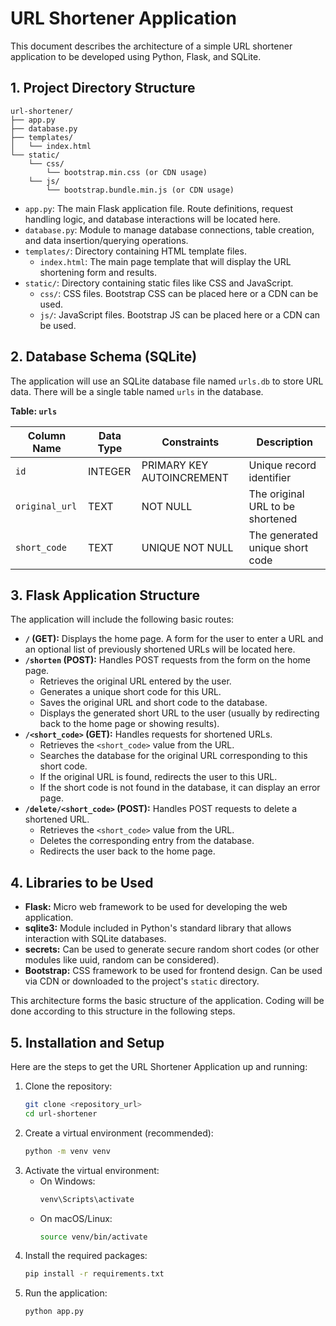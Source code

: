 # URL Shortener Application

This document describes the architecture of a simple URL shortener application to be developed using Python, Flask, and SQLite.

## 1. Project Directory Structure

```
url-shortener/
├── app.py
├── database.py
├── templates/
│   └── index.html
└── static/
    └── css/
        └── bootstrap.min.css (or CDN usage)
    └── js/
        └── bootstrap.bundle.min.js (or CDN usage)
```

- `app.py`: The main Flask application file. Route definitions, request handling logic, and database interactions will be located here.
- `database.py`: Module to manage database connections, table creation, and data insertion/querying operations.
- `templates/`: Directory containing HTML template files.
    - `index.html`: The main page template that will display the URL shortening form and results.
- `static/`: Directory containing static files like CSS and JavaScript.
    - `css/`: CSS files. Bootstrap CSS can be placed here or a CDN can be used.
    - `js/`: JavaScript files. Bootstrap JS can be placed here or a CDN can be used.

## 2. Database Schema (SQLite)

The application will use an SQLite database file named `urls.db` to store URL data. There will be a single table named `urls` in the database.

**Table: `urls`**

| Column Name    | Data Type          | Constraints                 | Description                               |
|--------------|--------------------|------------------------------|----------------------------------------|
| `id`         | INTEGER            | PRIMARY KEY AUTOINCREMENT    | Unique record identifier               |
| `original_url` | TEXT               | NOT NULL                     | The original URL to be shortened       |
| `short_code` | TEXT               | UNIQUE NOT NULL              | The generated unique short code        |

## 3. Flask Application Structure

The application will include the following basic routes:

- **`/` (GET):** Displays the home page. A form for the user to enter a URL and an optional list of previously shortened URLs will be located here.
- **`/shorten` (POST):** Handles POST requests from the form on the home page.
    - Retrieves the original URL entered by the user.
    - Generates a unique short code for this URL.
    - Saves the original URL and short code to the database.
    - Displays the generated short URL to the user (usually by redirecting back to the home page or showing results).
- **`/<short_code>` (GET):** Handles requests for shortened URLs.
    - Retrieves the `<short_code>` value from the URL.
    - Searches the database for the original URL corresponding to this short code.
    - If the original URL is found, redirects the user to this URL.
    - If the short code is not found in the database, it can display an error page.
- **`/delete/<short_code>` (POST):** Handles POST requests to delete a shortened URL.
    - Retrieves the `<short_code>` value from the URL.
    - Deletes the corresponding entry from the database.
    - Redirects the user back to the home page.

## 4. Libraries to be Used

- **Flask:** Micro web framework to be used for developing the web application.
- **sqlite3:** Module included in Python's standard library that allows interaction with SQLite databases.
- **secrets:** Can be used to generate secure random short codes (or other modules like uuid, random can be considered).
- **Bootstrap:** CSS framework to be used for frontend design. Can be used via CDN or downloaded to the project's `static` directory.

This architecture forms the basic structure of the application. Coding will be done according to this structure in the following steps.

## 5. Installation and Setup

Here are the steps to get the URL Shortener Application up and running:

1. Clone the repository:
   ```bash
   git clone <repository_url>
   cd url-shortener
   ```
2. Create a virtual environment (recommended):
   ```bash
   python -m venv venv
   ```
3. Activate the virtual environment:
   - On Windows:
     ```bash
     venv\Scripts\activate
     ```
   - On macOS/Linux:
     ```bash
     source venv/bin/activate
     ```
4. Install the required packages:
   ```bash
   pip install -r requirements.txt
   ```
5. Run the application:
   ```bash
   python app.py
   ```
